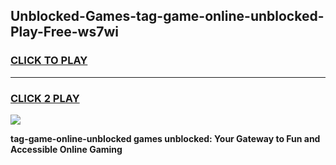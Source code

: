 
## Unblocked-Games-tag-game-online-unblocked-Play-Free-ws7wi
<h3>
<a href="https://premium76.site?title=tag-game-online-unblocked&ref=18A1">CLICK TO PLAY</a></h3>
<hr>

<h3>
<a href="https://premium76.site?title=tag-game-online-unblocked&ref=18A1">CLICK 2 PLAY</a>
  
</h3>

<a href="https://premium76.site?title=tag-game-online-unblocked&ref=18A1"><img src="https://clearcache.store/games.png"></a>


**tag-game-online-unblocked games unblocked: Your Gateway to Fun and Accessible Online Gaming**
